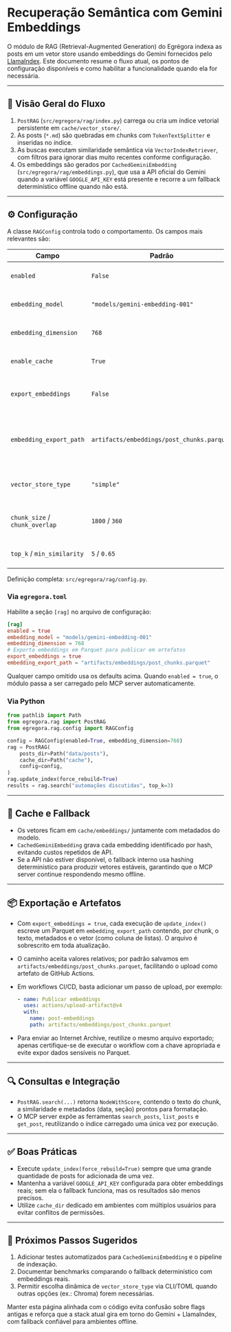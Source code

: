 # Recuperação Semântica com Gemini Embeddings

O módulo de RAG (Retrieval-Augmented Generation) do Egrégora indexa as
posts em um vetor store usando embeddings do Gemini fornecidos pelo
[LlamaIndex](https://www.llamaindex.ai/). Este documento resume o fluxo atual,
os pontos de configuração disponíveis e como habilitar a funcionalidade quando
ela for necessária.

---

## 🧠 Visão Geral do Fluxo

1. `PostRAG` (`src/egregora/rag/index.py`) carrega ou cria um índice
   vetorial persistente em `cache/vector_store/`.
2. As posts (`*.md`) são quebradas em chunks com `TokenTextSplitter` e
   inseridas no índice.
3. As buscas executam similaridade semântica via `VectorIndexRetriever`, com
   filtros para ignorar dias muito recentes conforme configuração.
4. Os embeddings são gerados por `CachedGeminiEmbedding`
   (`src/egregora/rag/embeddings.py`), que usa a API oficial do Gemini quando a
   variável `GOOGLE_API_KEY` está presente e recorre a um fallback determinístico
   offline quando não está.

---

## ⚙️ Configuração

A classe `RAGConfig` controla todo o comportamento. Os campos mais relevantes
são:

| Campo                   | Padrão                    | Descrição |
|-------------------------|---------------------------|-----------|
| `enabled`               | `False`                   | Ativa o uso do RAG no pipeline ou MCP server. |
| `embedding_model`       | `"models/gemini-embedding-001"` | Modelo usado para gerar embeddings. |
| `embedding_dimension`   | `768`                     | Dimensão dos vetores retornados. |
| `enable_cache`          | `True`                    | Persiste vetores em `cache/embeddings/`. |
| `export_embeddings`     | `False`                   | Gera um arquivo Parquet com todos os chunks indexados. |
| `embedding_export_path` | `artifacts/embeddings/post_chunks.parquet` | Caminho padrão do Parquet exportado (respeita caminhos relativos). |
| `vector_store_type`     | `"simple"`               | Usa `SimpleVectorStore` (in-memory + persistência local). |
| `chunk_size` / `chunk_overlap` | `1800` / `360`     | Tamanho e overlap dos trechos gerados pelo splitter. |
| `top_k` / `min_similarity`     | `5` / `0.65`        | Ajustes padrão para consultas semânticas. |

Definição completa: `src/egregora/rag/config.py`.

### Via `egregora.toml`

Habilite a seção `[rag]` no arquivo de configuração:

```toml
[rag]
enabled = true
embedding_model = "models/gemini-embedding-001"
embedding_dimension = 768
# Exporta embeddings em Parquet para publicar em artefatos
export_embeddings = true
embedding_export_path = "artifacts/embeddings/post_chunks.parquet"
```

Qualquer campo omitido usa os defaults acima. Quando `enabled = true`, o módulo
passa a ser carregado pelo MCP server automaticamente.

### Via Python

```python
from pathlib import Path
from egregora.rag import PostRAG
from egregora.rag.config import RAGConfig

config = RAGConfig(enabled=True, embedding_dimension=768)
rag = PostRAG(
    posts_dir=Path("data/posts"),
    cache_dir=Path("cache"),
    config=config,
)
rag.update_index(force_rebuild=True)
results = rag.search("automações discutidas", top_k=3)
```

---

## 💾 Cache e Fallback

- Os vetores ficam em `cache/embeddings/` juntamente com metadados do modelo.
- `CachedGeminiEmbedding` grava cada embedding identificado por hash, evitando
  custos repetidos de API.
- Se a API não estiver disponível, o fallback interno usa hashing determinístico
  para produzir vetores estáveis, garantindo que o MCP server continue
  respondendo mesmo offline.

---

## 📦 Exportação e Artefatos

- Com `export_embeddings = true`, cada execução de `update_index()` escreve um
  Parquet em `embedding_export_path` contendo, por chunk, o texto, metadados e o
  vetor (como coluna de listas). O arquivo é sobrescrito em toda atualização.
- O caminho aceita valores relativos; por padrão salvamos em
  `artifacts/embeddings/post_chunks.parquet`, facilitando o upload como
  artefato de GitHub Actions.
- Em workflows CI/CD, basta adicionar um passo de upload, por exemplo:

  ```yaml
  - name: Publicar embeddings
    uses: actions/upload-artifact@v4
    with:
      name: post-embeddings
      path: artifacts/embeddings/post_chunks.parquet
  ```

- Para enviar ao Internet Archive, reutilize o mesmo arquivo exportado; apenas
  certifique-se de executar o workflow com a chave apropriada e evite expor
  dados sensíveis no Parquet.

---

## 🔍 Consultas e Integração

- `PostRAG.search(...)` retorna `NodeWithScore`, contendo o texto do chunk,
  a similaridade e metadados (data, seção) prontos para formatação.
- O MCP server expõe as ferramentas `search_posts`, `list_posts` e
  `get_post`, reutilizando o índice carregado uma única vez por execução.


---

## ✅ Boas Práticas

- Execute `update_index(force_rebuild=True)` sempre que uma grande quantidade de
  posts for adicionada de uma vez.
- Mantenha a variável `GOOGLE_API_KEY` configurada para obter embeddings reais;
  sem ela o fallback funciona, mas os resultados são menos precisos.
- Utilize `cache_dir` dedicado em ambientes com múltiplos usuários para evitar
  conflitos de permissões.

---

## 🚀 Próximos Passos Sugeridos

1. Adicionar testes automatizados para `CachedGeminiEmbedding` e o pipeline de
   indexação.
2. Documentar benchmarks comparando o fallback determinístico com embeddings
   reais.
3. Permitir escolha dinâmica de `vector_store_type` via CLI/TOML quando outras
   opções (ex.: Chroma) forem necessárias.

Manter esta página alinhada com o código evita confusão sobre flags antigas e
reforça que a stack atual gira em torno do Gemini + LlamaIndex, com fallback
confiável para ambientes offline.
